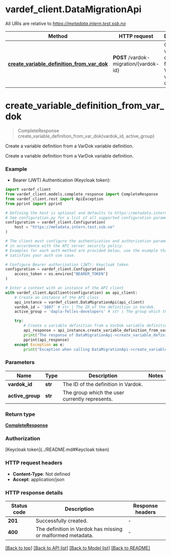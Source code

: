 # vardef_client.DataMigrationApi

All URIs are relative to *https://metadata.intern.test.ssb.no*

Method | HTTP request | Description
------------- | ------------- | -------------
[**create_variable_definition_from_var_dok**](DataMigrationApi.md#create_variable_definition_from_var_dok) | **POST** /vardok-migration/{vardok-id} | Create a variable definition from a VarDok variable definition.


# **create_variable_definition_from_var_dok**
> CompleteResponse create_variable_definition_from_var_dok(vardok_id, active_group)

Create a variable definition from a VarDok variable definition.

Create a variable definition from a VarDok variable definition.

### Example

* Bearer (JWT) Authentication (Keycloak token):

```python
import vardef_client
from vardef_client.models.complete_response import CompleteResponse
from vardef_client.rest import ApiException
from pprint import pprint

# Defining the host is optional and defaults to https://metadata.intern.test.ssb.no
# See configuration.py for a list of all supported configuration parameters.
configuration = vardef_client.Configuration(
    host = "https://metadata.intern.test.ssb.no"
)

# The client must configure the authentication and authorization parameters
# in accordance with the API server security policy.
# Examples for each auth method are provided below, use the example that
# satisfies your auth use case.

# Configure Bearer authorization (JWT): Keycloak token
configuration = vardef_client.Configuration(
    access_token = os.environ["BEARER_TOKEN"]
)

# Enter a context with an instance of the API client
with vardef_client.ApiClient(configuration) as api_client:
    # Create an instance of the API class
    api_instance = vardef_client.DataMigrationApi(api_client)
    vardok_id = '1607' # str | The ID of the definition in Vardok.
    active_group = 'dapla-felles-developers' # str | The group which the user currently represents.

    try:
        # Create a variable definition from a VarDok variable definition.
        api_response = api_instance.create_variable_definition_from_var_dok(vardok_id, active_group)
        print("The response of DataMigrationApi->create_variable_definition_from_var_dok:\n")
        pprint(api_response)
    except Exception as e:
        print("Exception when calling DataMigrationApi->create_variable_definition_from_var_dok: %s\n" % e)
```



### Parameters


Name | Type | Description  | Notes
------------- | ------------- | ------------- | -------------
 **vardok_id** | **str**| The ID of the definition in Vardok. | 
 **active_group** | **str**| The group which the user currently represents. | 

### Return type

[**CompleteResponse**](CompleteResponse.md)

### Authorization

[Keycloak token](../README.md#Keycloak token)

### HTTP request headers

 - **Content-Type**: Not defined
 - **Accept**: application/json

### HTTP response details

| Status code | Description | Response headers |
|-------------|-------------|------------------|
**201** | Successfully created. |  -  |
**400** | The definition in Vardok has missing or malformed metadata. |  -  |

[[Back to top]](#) [[Back to API list]](../README.md#documentation-for-api-endpoints) [[Back to Model list]](../README.md#documentation-for-models) [[Back to README]](../README.md)

